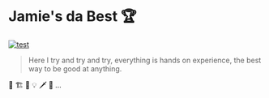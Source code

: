 # Jamie's da Best 🏆
[![test](https://github.com/jamiejinjin/jamiebest/actions/workflows/test.yml/badge.svg)](https://github.com/jamiejinjin/jamiebest/actions/workflows/test.yml)

> Here I try and try and try, everything is hands on experience, the best way to be good at anything.

🚀 🏗️ 🔬 💡 🗡 👠 ...

